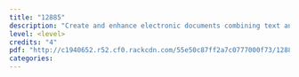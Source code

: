 ```yaml
---
title: "12885"
description: "Create and enhance electronic documents combining text and images for generic text and information management"
level: <level>
credits: "4"
pdf: "http://c1940652.r52.cf0.rackcdn.com/55e50c87ff2a7c0777000f73/12885.pdf"
categories:
---
```

